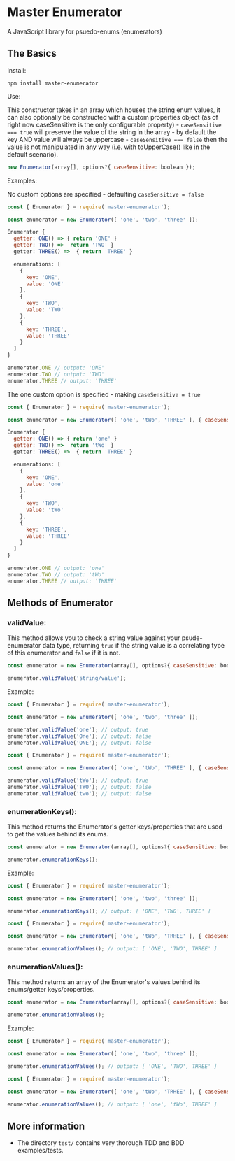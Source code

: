 # Master Enumerator

A JavaScript library for psuedo-enums (enumerators)

## The Basics

Install:

```text
npm install master-enumerator
```

Use:

This constructor takes in an array which houses the string enum values, it can also optionally be constructed with a custom properties object (as of right now caseSensitive is the only configurable property) - `caseSensitive === true` will preserve the value of the string in the array - by default the key AND value will always be uppercase - `caseSensitive === false` then the value is not manipulated in any way (i.e. with toUpperCase() like in the default scenario).

```js
new Enumerator(array[], options?{ caseSensitive: boolean });
```

Examples:

No custom options are specified - defaulting `caseSensitive = false`

```js
const { Enumerator } = require('master-enumerator');

const enumerator = new Enumerator([ 'one', 'two', 'three' ]);

Enumerator {
  getter: ONE() => { return 'ONE' }
  getter: TWO() =>  return 'TWO' }
  getter: THREE() =>  { return 'THREE' }

  enumerations: [
    {
      key: 'ONE',
      value: 'ONE'
    },
    {
      key: 'TWO',
      value: 'TWO'
    },
    {
      key: 'THREE',
      value: 'THREE'
    }
  ]
}

enumerator.ONE // output: 'ONE'
enumerator.TWO // output: 'TWO'
enumerator.THREE // output: 'THREE'
```

The one custom option is specified - making `caseSensitive = true`

```js
const { Enumerator } = require('master-enumerator');

const enumerator = new Enumerator([ 'one', 'tWo', 'THREE' ], { caseSensitive: true });

Enumerator {
  getter: ONE() => { return 'one' }
  getter: TWO() =>  return 'tWo' }
  getter: THREE() =>  { return 'THREE' }

  enumerations: [
    {
      key: 'ONE',
      value: 'one'
    },
    {
      key: 'TWO',
      value: 'tWo'
    },
    {
      key: 'THREE',
      value: 'THREE'
    }
  ]
}

enumerator.ONE // output: 'one'
enumerator.TWO // output: 'tWo'
enumerator.THREE // output: 'THREE'
```

## Methods of Enumerator

### validValue:

This method allows you to check a string value against your psude-enumerator data type, returning `true` if the string value is a correlating type of this enumerator and `false` if it is not.

```js
const enumerator = new Enumerator(array[], options?{ caseSensitive: boolean });

enumerator.validValue('string/value');
```

Example:

```js
const { Enumerator } = require('master-enumerator');

const enumerator = new Enumerator([ 'one', 'two', 'three' ]);

enumerator.validValue('one'); // output: true
enumerator.validValue('One'); // output: false
enumerator.validValue('ONE'); // output: false
```

```js
const { Enumerator } = require('master-enumerator');

const enumerator = new Enumerator([ 'one', 'tWo', 'THREE' ], { caseSensitive: true });

enumerator.validValue('tWo'); // output: true
enumerator.validValue('TWO'); // output: false
enumerator.validValue('two'); // output: false
```

### enumerationKeys():

This method returns the Enumerator's getter keys/properties that are used to get the values behind its enums.

```js
const enumerator = new Enumerator(array[], options?{ caseSensitive: boolean });

enumerator.enumerationKeys();
```

Example:

```js
const { Enumerator } = require('master-enumerator');

const enumerator = new Enumerator([ 'one', 'two', 'three' ]);

enumerator.enumerationKeys(); // output: [ 'ONE', 'TWO', THREE' ]
```

```js
const { Enumerator } = require('master-enumerator');

const enumerator = new Enumerator([ 'one', 'tWo', 'TRHEE' ], { caseSensitive: true });

enumerator.enumerationValues(); // output: [ 'ONE', 'TWO', THREE' ]
```

### enumerationValues():

This method returns an array of the Enumerator's values behind its enums/getter keys/properties.

```js
const enumerator = new Enumerator(array[], options?{ caseSensitive: boolean });

enumerator.enumerationValues();
```

Example:

```js
const { Enumerator } = require('master-enumerator');

const enumerator = new Enumerator([ 'one', 'two', 'three' ]);

enumerator.enumerationValues(); // output: [ 'ONE', 'TWO', THREE' ]
```

```js
const { Enumerator } = require('master-enumerator');

const enumerator = new Enumerator([ 'one', 'tWo', 'TRHEE' ], { caseSensitive: true });

enumerator.enumerationValues(); // output: [ 'one', 'tWo', THREE' ]
```

## More information

* The directory `test/` contains very thorough TDD and BDD examples/tests.
